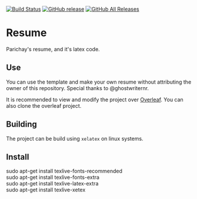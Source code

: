 [![Build Status](https://travis-ci.org/baymac/overleaf-resume.svg?branch=master)](https://travis-ci.org/baymac/overleaf-resume)
[![GitHub release](https://img.shields.io/github/release/baymac/overleaf-resume.svg)](https://github.com/baymac/overleaf-resume-releases)
[![GitHub All Releases](https://img.shields.io/github/downloads/baymac/overleaf-resume/total.svg)](https://www.dropbox.com/s/hkq7iiyksd0crlp/Parichay_NITR-latest.pdf?dl=0)

# Resume
Parichay's resume, and it's latex code.

## Use
You can use the template and make your own resume without attributing the owner of this repository.
Special thanks to @ghostwriternr.

It is recommended to view and modify the project over [Overleaf](https://www.overleaf.com/read/fjrjrsdfmpvn). You can also clone the overleaf project.

## Building
The project can be build using `xelatex` on linux systems.

## Install
sudo apt-get install texlive-fonts-recommended<br />
sudo apt-get install texlive-fonts-extra<br />
sudo apt-get install texlive-latex-extra<br />
sudo apt-get install texlive-xetex<br />
